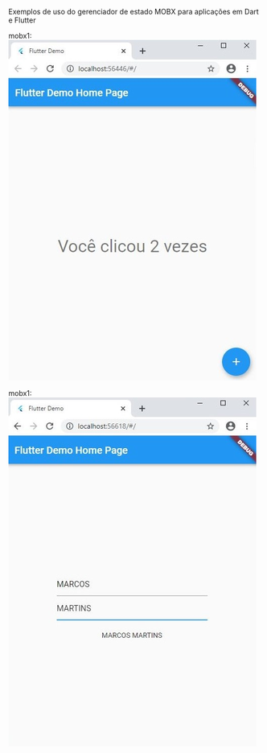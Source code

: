 Exemplos de uso do gerenciador de estado MOBX para aplicações em Dart e Flutter 

mobx1: ![](./mobx1/assets/mobx1.jpg)

mobx1: ![](./mobx2/assets/mobx2.jpg)